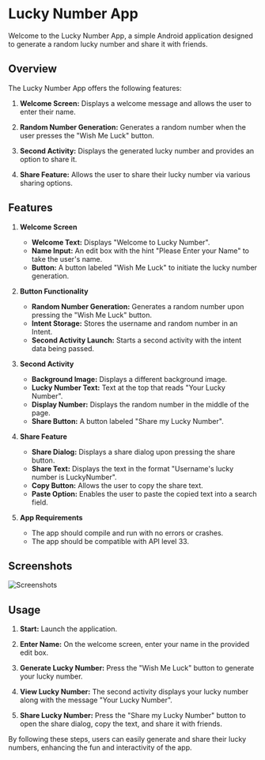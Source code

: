 # Lucky Number App

Welcome to the Lucky Number App, a simple Android application designed to generate a random lucky number and share it with friends.

## Overview

The Lucky Number App offers the following features:

1. **Welcome Screen:** Displays a welcome message and allows the user to enter their name.

2. **Random Number Generation:** Generates a random number when the user presses the "Wish Me Luck" button.

3. **Second Activity:** Displays the generated lucky number and provides an option to share it.

4. **Share Feature:** Allows the user to share their lucky number via various sharing options.


## Features

1. **Welcome Screen**
    - **Welcome Text:** Displays "Welcome to Lucky Number".
    - **Name Input:** An edit box with the hint "Please Enter your Name" to take the user's name.
    - **Button:** A button labeled "Wish Me Luck" to initiate the lucky number generation.

2. **Button Functionality**
    - **Random Number Generation:** Generates a random number upon pressing the "Wish Me Luck" button.
    - **Intent Storage:** Stores the username and random number in an Intent.
    - **Second Activity Launch:** Starts a second activity with the intent data being passed.

3. **Second Activity**
    - **Background Image:** Displays a different background image.
    - **Lucky Number Text:** Text at the top that reads "Your Lucky Number".
    - **Display Number:** Displays the random number in the middle of the page.
    - **Share Button:** A button labeled "Share my Lucky Number".

4. **Share Feature**
    - **Share Dialog:** Displays a share dialog upon pressing the share button.
    - **Share Text:** Displays the text in the format "Username's lucky number is LuckyNumber".
    - **Copy Button:** Allows the user to copy the share text.
    - **Paste Option:** Enables the user to paste the copied text into a search field.

5. **App Requirements**
    - The app should compile and run with no errors or crashes.
    - The app should be compatible with API level 33.

## Screenshots

![Screenshots](https://i.postimg.cc/q7pL9n3H/Screen-Short.png)

## Usage

1. **Start:** Launch the application.

2. **Enter Name:** On the welcome screen, enter your name in the provided edit box.

3. **Generate Lucky Number:** Press the "Wish Me Luck" button to generate your lucky number.

4. **View Lucky Number:** The second activity displays your lucky number along with the message "Your Lucky Number".

5. **Share Lucky Number:** Press the "Share my Lucky Number" button to open the share dialog, copy the text, and share it with friends.

By following these steps, users can easily generate and share their lucky numbers, enhancing the fun and interactivity of the app.
